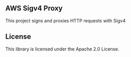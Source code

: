 ## AWS Sigv4 Proxy

This project signs and proxies HTTP requests with Sigv4

## License

This library is licensed under the Apache 2.0 License. 
